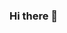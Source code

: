 ### Hi there 👋

<!--
**lanjiangqaq/lanjiangqaq** is a ✨ _special_ ✨ repository because its `README.md` (this file) appears on your GitHub profile. 

Here are some ideas to get you started: 
- 🌱 Major in Computer Science and Cyber ​​Security，currently learning Linux system language
- 👯 I’m looking to collaborate on ... 
- 🤔 I’m looking for help with ... 
- 💬 Ask me about ... 
- 📫 How to reach me: ... 
- 😄 Pronouns: ...
- ⚡ Fun fact: ...
-->
